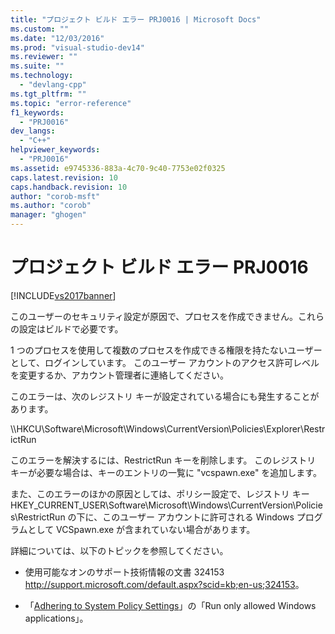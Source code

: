 ```yaml
---
title: "プロジェクト ビルド エラー PRJ0016 | Microsoft Docs"
ms.custom: ""
ms.date: "12/03/2016"
ms.prod: "visual-studio-dev14"
ms.reviewer: ""
ms.suite: ""
ms.technology: 
  - "devlang-cpp"
ms.tgt_pltfrm: ""
ms.topic: "error-reference"
f1_keywords: 
  - "PRJ0016"
dev_langs: 
  - "C++"
helpviewer_keywords: 
  - "PRJ0016"
ms.assetid: e9745336-883a-4c70-9c40-7753e02f0325
caps.latest.revision: 10
caps.handback.revision: 10
author: "corob-msft"
ms.author: "corob"
manager: "ghogen"
---
```

# プロジェクト ビルド エラー PRJ0016
[!INCLUDE[vs2017banner](../../assembler/inline/includes/vs2017banner.md)]

このユーザーのセキュリティ設定が原因で、プロセスを作成できません。これらの設定はビルドで必要です。  
  
 1 つのプロセスを使用して複数のプロセスを作成できる権限を持たないユーザーとして、ログインしています。  このユーザー アカウントのアクセス許可レベルを変更するか、アカウント管理者に連絡してください。  
  
 このエラーは、次のレジストリ キーが設定されている場合にも発生することがあります。  
  
 \\\\HKCU\\Software\\Microsoft\\Windows\\CurrentVersion\\Policies\\Explorer\\RestrictRun  
  
 このエラーを解決するには、RestrictRun キーを削除します。  このレジストリ キーが必要な場合は、キーのエントリの一覧に "vcspawn.exe" を追加します。  
  
 また、このエラーのほかの原因としては、ポリシー設定で、レジストリ キー HKEY\_CURRENT\_USER\\Software\\Microsoft\\Windows\\CurrentVersion\\Policies\\RestrictRun の下に、このユーザー アカウントに許可される Windows プログラムとして VCSpawn.exe が含まれていない場合があります。  
  
 詳細については、以下のトピックを参照してください。  
  
-   使用可能なオンのサポート技術情報の文書 324153 [http:\/\/support.microsoft.com\/default.aspx?scid\=kb;en\-us;324153](http://support.microsoft.com/default.aspx?scid=kb;en-us;324153)。  
  
-   「[Adhering to System Policy Settings](http://msdn.microsoft.com/library/aa372139)」の「Run only allowed Windows applications」。